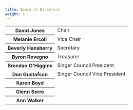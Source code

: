 ```yaml
---
title: Board of Directors
weight: 4
---
```


<table id="boardtable">
<tr><th>David Jones</th><td>Chair</td></tr>
<tr><th>Melanie Ercoli</th><td>Vice Chair</td></tr>
<tr><th>Beverly Hansberry</th><td>Secretary</td></tr>
<tr><th>Byron Rovegno</th><td>Treasurer</td></tr>
<tr><th>Brendan O'Higgins</th><td>Singer Council President</td></tr>
<tr><th>Don Gustafson</th><td>Singer Council Vice President</td><tr>
<tr><th>Karen Boyd</th></tr>
<tr><th>Glenn Serre</th></tr>
<tr><th>Ann Walker</th></tr>
</table>
